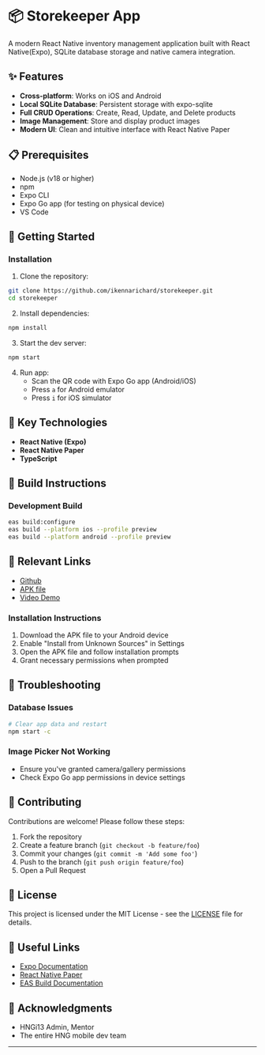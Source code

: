 # 📦 Storekeeper App

A modern React Native inventory management application built with React Native(Expo), SQLite database storage and native camera integration.

## ✨ Features

- **Cross-platform**: Works on iOS and Android
- **Local SQLite Database**: Persistent storage with expo-sqlite
- **Full CRUD Operations**: Create, Read, Update, and Delete products
- **Image Management**: Store and display product images
- **Modern UI**: Clean and intuitive interface with React Native Paper

## 📋 Prerequisites

- Node.js (v18 or higher)
- npm
- Expo CLI
- Expo Go app (for testing on physical device)
- VS Code

## 🚀 Getting Started

### Installation

1. Clone the repository:
```bash
git clone https://github.com/ikennarichard/storekeeper.git
cd storekeeper
```

2. Install dependencies:
```bash
npm install
```

3. Start the dev server:
```bash
npm start
```

4. Run app:
   - Scan the QR code with Expo Go app (Android/iOS)
   - Press `a` for Android emulator
   - Press `i` for iOS simulator

## 🔧 Key Technologies

- **React Native (Expo)**
- **React Native Paper**
- **TypeScript**

## 🔨 Build Instructions

### Development Build

```bash
eas build:configure
eas build --platform ios --profile preview
eas build --platform android --profile preview
```

## 📲 Relevant Links

- [Github](https://github.com/ikennarichard/storekeeper)
- [APK file](https://expo.dev/accounts/richyyyy/projects/storekeeper/builds/c5b479ba-8fcb-4d68-864c-a634c488e395)
- [Video Demo](https://drive.google.com/file/d/1afH-_akUYJcBu0OmPB0TV_24XkT7zQHb/view?usp=drivesdk)

### Installation Instructions

1. Download the APK file to your Android device
2. Enable "Install from Unknown Sources" in Settings
3. Open the APK file and follow installation prompts
4. Grant necessary permissions when prompted

## 🐛 Troubleshooting

### Database Issues
```bash
# Clear app data and restart
npm start -c
```

### Image Picker Not Working
- Ensure you've granted camera/gallery permissions
- Check Expo Go app permissions in device settings

## 🤝 Contributing

Contributions are welcome! Please follow these steps:

1. Fork the repository
2. Create a feature branch (`git checkout -b feature/foo`)
3. Commit your changes (`git commit -m 'Add some foo'`)
4. Push to the branch (`git push origin feature/foo`)
5. Open a Pull Request

## 📄 License

This project is licensed under the MIT License - see the [LICENSE](LICENSE) file for details.

## 🔗 Useful Links

- [Expo Documentation](https://docs.expo.dev/)
- [React Native Paper](https://callstack.github.io/react-native-paper/)
- [EAS Build Documentation](https://docs.expo.dev/build/introduction/)

## 🙏 Acknowledgments

- HNGi13 Admin, Mentor
- The entire HNG mobile dev team

---
